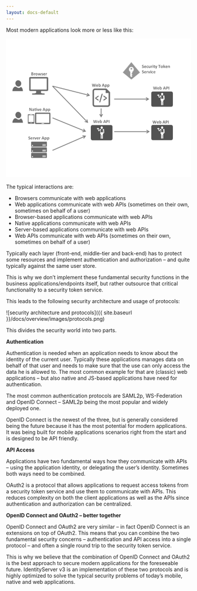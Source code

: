 ```yaml
---
layout: docs-default
---
```


Most modern applications look more or less like this:

![modern application architecture](images/appArch.png)
 
The typical interactions are:
-   Browsers communicate with web applications
-	Web applications communicate with web APIs (sometimes on their own, sometimes on behalf of a user)
-	Browser-based applications communicate with web APIs
-	Native applications communicate with web APIs
-	Server-based applications communicate with web APIs
-	Web APIs communicate with web APIs (sometimes on their own, sometimes on behalf of a user)

Typically each layer (front-end, middle-tier and back-end) has to protect some resources and implement authentication and authorization – and quite typically against the same user store.

This is why we don’t implement these fundamental security functions in the business applications/endpoints itself, but rather outsource that critical functionality to a security token service.

This leads to the following security architecture and usage of protocols:

![security architecture and protocols]({{ site.baseurl }}/docs/overview/images/protocols.png)

This divides the security world into two parts.

**Authentication**

Authentication is needed when an application needs to know about the identity of the current user. Typically these applications manages data on behalf of that user and needs to make sure that the use can only access the data he is allowed to. The most common example for that are (classic) web applications – but also native and JS-based applications have need for authentication.

The most common authentication protocols are SAML2p, WS-Federation and OpenID Connect – SAML2p being the most popular and widely deployed one.

OpenID Connect is the newest of the three, but is generally considered being the future because it has the most potential for modern applications. It was being built for mobile applications scenarios right from the start and is designed to be API friendly.

**API Access**

Applications have two fundamental ways how they communicate with APIs – using the application identity, or delegating the user’s identity. Sometimes both ways need to be combined.

OAuth2 is a protocol that allows applications to request access tokens from a security token service and use them to communicate with APIs. This reduces complexity on both the client applications as well as the APIs since authentication and authorization can be centralized.

**OpenID Connect and OAuth2 – better together**

OpenID Connect and OAuth2 are very similar – in fact OpenID Connect is an extensions on top of OAuth2. This means that you can combine the two fundamental security concerns – authentication and API access into a single protocol – and often a single round trip to the security token service.

This is why we believe that the combination of OpenID Connect and OAuth2 is the best approach to secure modern applications for the foreseeable future. IdentityServer v3 is an implementation of these two protocols and is highly optimized to solve the typical security problems of today’s mobile, native and web applications.
